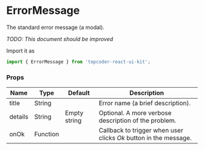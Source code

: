 # ErrorMessage

The standard error message (a modal).

_TODO: This document should be improved_

Import it as
```js
import { ErrorMessage } from 'topcoder-react-ui-kit';
```

### Props

| Name | Type | Default | Description |
| --- | --- | --- | --- |
| title | String | | Error name (a brief description). |
| details | String | Empty string| Optional. A more verbose description of the problem. |
| onOk | Function | | Callback to trigger when user clicks _Ok_ button in the message.
